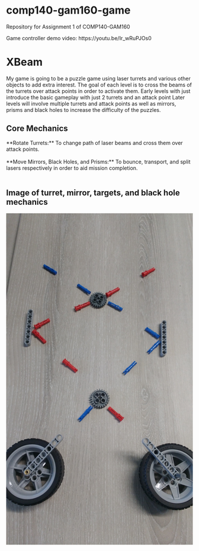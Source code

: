 # comp140-gam160-game
Repository for Assignment 1 of COMP140-GAM160
<p>Game controller demo video: https://youtu.be/Ir_wRuPJOs0</p>

<h1>XBeam</h1>
<p>My game is going to be a puzzle game using laser turrets and various other objects to add extra interest. The goal of each level is to cross the beams of the turrets over attack points in order to activate them. Early levels with just introduce the basic gameplay with just 2 turrets and an attack point Later levels will involve multiple turrets and attack points as well as mirrors, prisms and black holes to increase the difficulty of the puzzles.</p> 

<h2>Core Mechanics</h2>
**Rotate Turrets:** To change path of laser beams and cross them over attack points.
<br>
<br>
**Move Mirrors, Black Holes, and Prisms:** To bounce, transport, and split lasers respectively in order to aid mission completion.<br><br><h2>Image of turret, mirror, targets, and black hole mechanics</h2><img src="https://raw.githubusercontent.com/Newtoto/comp140-gam160-game/master/IMG_20170217_131916974.jpg">
